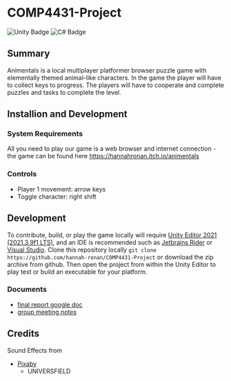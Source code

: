 ﻿# COMP4431-Project

![Unity Badge](https://img.shields.io/badge/Unity-000?logo=unity&logoColor=fff&style=for-the-badge)
![C# Badge](https://img.shields.io/badge/C%23-512BD4?logo=csharp&logoColor=fff&style=for-the-badge)

## Summary 

Animentals is a local multiplayer platformer browser puzzle game with elementally themed animal-like characters.
In the game the player will have to collect keys to progress.
The players will have to cooperate and complete puzzles and tasks to complete the level.

## Installion and Development

### System Requirements

All you need to play our game is a web browser and internet connection - the game can be found here https://hannahronan.itch.io/animentals


### Controls

- Player 1 movement: arrow keys
- Toggle character: right shift

## Development

To contribute, build, or play the game locally will require [Unity Editor 2021 (2021.3.9f1 LTS)](https://unity.com/releases/editor/whats-new/2021.3.9), and an IDE is recommended such as [Jetbrains Rider](https://www.jetbrains.com/rider/) or [Visual Studio](https://visualstudio.microsoft.com).
Clone this repository locally `git clone https://github.com/hannah-ronan/COMP4431-Project` or download the zip archive from github.
Then open the project from within the Unity Editor to play test or build an executable for your platform.


### Documents

- [final report google doc](https://docs.google.com/document/d/18fczOi32C0eiQCZjbw5nLrBtizW49w1Py0UXJUW6lBw/edit?usp=sharing)
- [group meeting notes](https://docs.google.com/document/d/18fczOi32C0eiQCZjbw5nLrBtizW49w1Py0UXJUW6lBw/edit?usp=sharing)

## Credits

Sound Effects from

- [Pixaby](https://pixabay.com/sound-effects/?utm_source=link-attribution&utm_medium=referral&utm_campaign=music&utm_content=6346")
    - UNIVERSFIELD